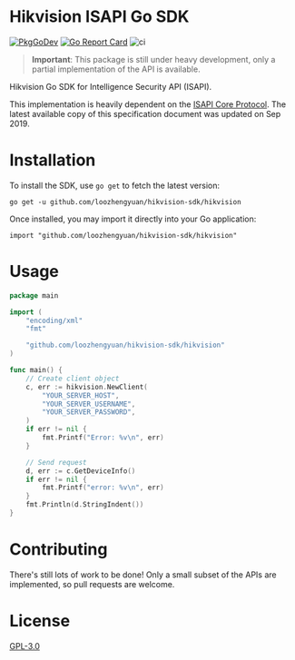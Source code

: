 # Hikvision ISAPI Go SDK

[![PkgGoDev](https://pkg.go.dev/badge/github.com/loozhengyuan/hikvision-sdk/hikvision)](https://pkg.go.dev/github.com/loozhengyuan/hikvision-sdk/hikvision)
[![Go Report Card](https://goreportcard.com/badge/github.com/loozhengyuan/hikvision-sdk)](https://goreportcard.com/report/github.com/loozhengyuan/hikvision-sdk)
![ci](https://github.com/loozhengyuan/hikvision-sdk/workflows/ci/badge.svg)

> **Important**: This package is still under heavy development, only a partial implementation of the API is available.

Hikvision Go SDK for Intelligence Security API (ISAPI).

This implementation is heavily dependent on the [ISAPI Core Protocol](/resources/isapi.pdf). The latest available copy of this specification document was updated on Sep 2019.

# Installation

To install the SDK, use `go get` to fetch the latest version:

```shell
go get -u github.com/loozhengyuan/hikvision-sdk/hikvision
```

Once installed, you may import it directly into your Go application:

```shell
import "github.com/loozhengyuan/hikvision-sdk/hikvision"
```

# Usage

```go
package main

import (
	"encoding/xml"
	"fmt"

	"github.com/loozhengyuan/hikvision-sdk/hikvision"
)

func main() {
	// Create client object
	c, err := hikvision.NewClient(
		"YOUR_SERVER_HOST",
		"YOUR_SERVER_USERNAME",
		"YOUR_SERVER_PASSWORD",
	)
	if err != nil {
		fmt.Printf("Error: %v\n", err)
	}

	// Send request
	d, err := c.GetDeviceInfo()
	if err != nil {
		fmt.Printf("error: %v\n", err)
	}
	fmt.Println(d.StringIndent())
}
```

# Contributing

There's still lots of work to be done! Only a small subset of the APIs are implemented, so pull requests are welcome.

# License

[GPL-3.0](https://choosealicense.com/licenses/gpl-3.0/)
